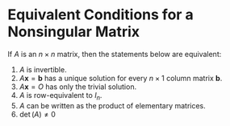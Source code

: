 # Equivalent Conditions for a Nonsingular Matrix

If $A$ is an $n \times n$ matrix, then the statements below are
equivalent:

1.  $A$ is invertible.
2.  $A \mathbf{x}=\mathbf{b}$ has a unique solution for every
    $n \times 1$ column matrix $\mathbf{b}$.
3.  $A \mathbf{x}=O$ has only the trivial solution.
4.  $A$ is row-equivalent to $I_{n}$.
5.  $A$ can be written as the product of elementary matrices.
6.  $\operatorname{det}(A) \neq 0$
